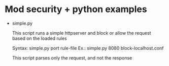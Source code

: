 # Mod security + python examples

* simple.py

    This script runs a simple httpserver and block or allow the request based on the loaded rules

    Syntax: simple.py port rule-file
    Ex.: simple.py 8080 block-localhost.conf
 
    This script parses only the request, and not the response


